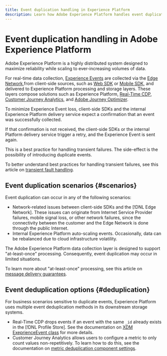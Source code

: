 ```yaml
---
title: Event duplication handling in Experience Platform
description: Learn how Adobe Experience Platform handles event duplication
---
```


# Event duplication handling in Adobe Experience Platform

Adobe Experience Platform is a highly distributed system designed to maximize reliability while scaling to ever-increasing volumes of data.

For real-time data collection, [Experience Events](../xdm/classes/experienceevent.md) are collected via the [Edge Network](../edge/home.md#edge-network),from client-side sources, such as [Web SDK](../edge/home.md) or [Mobile SDK](https://developer.adobe.com/client-sdks/home/), and delivered to Experience Platform processing and storage layers. These layers compose solutions such as Experience Platform, [Real-Time CDP](../rtcdp/home.md), [Customer Journey Analytics](https://experienceleague.adobe.com/docs/analytics-platform/using/cja-overview/cja-overview.html), and [Adobe Journey Optimizer](https://experienceleague.adobe.com/docs/journey-optimizer/using/ajo-home.html).

To minimize Experience Event loss, client-side SDKs and the internal Experience Platform delivery service expect a confirmation that an event was successfully collected.

If that confirmation is not received, the client-side SDKs or the internal Platform delivery service trigger a retry, and the Experience Event is sent again.

This is a best practice for handling transient failures. The side-effect is the possibility of introducing duplicate events.

To better understand best practices for handling transient failures, see this article on [transient fault handling](https://learn.microsoft.com/en-us/azure/architecture/best-practices/transient-faults).


## Event duplication scenarios {#scenarios}

Event duplication can occur in any of the following scenarios:

* Network-related issues between client-side SDKs and the [!DNL Edge Network]. These issues can originate from Internet Service Provider failures, mobile signal loss, or other network failures, since the connectivity between the customer and the Edge Network is done through the public Internet.
* Internal Experience Platform auto-scaling events. Occasionally, data can be rebalanced due to cloud infrastructure volatility.

The Adobe Experience Platform data collection layer is designed to support "at-least-once" processing. Consequently, event duplication may occur in limited situations.

To learn more about "at-least-once" processing, see this article on [message delivery guarantees](https://docs.confluent.io/kafka/design/delivery-semantics.html).



## Event deduplication options {#deduplication}

For business scenarios sensitive to duplicate events, Experience Platform uses multiple event deduplication methods in its downstream storage systems.

* Real-Time CDP drops events if an event with the same `_id` already exists in the [!DNL Profile Store]. See the documentation on [XDM ExeprienceEvent class](../xdm/classes/experienceevent.md) for more details.
* Customer Journey Analytics allows users to configure a metric to only count values non-repetitively. To learn how to do this, see the documentation on [metric deduplication component settings](https://experienceleague.adobe.com/docs/analytics-platform/using/cja-dataviews/component-settings/metric-deduplication.html?lang=en).
